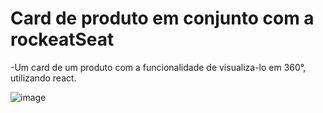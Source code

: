 # Card de produto em conjunto com a rockeatSeat

-Um card de um produto com a funcionalidade de visualiza-lo em 360°, utilizando react.

![image](https://user-images.githubusercontent.com/72043758/212743894-00f4c023-d7d6-40b4-9e8c-07129ebe9bdd.png)
